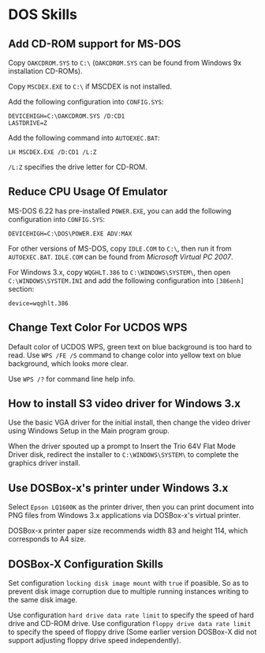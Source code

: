 DOS Skills
==========

Add CD-ROM support for MS-DOS
-----------------------------

Copy `OAKCDROM.SYS` to `C:\` (`OAKCDROM.SYS` can be found from Windows 9x installation CD-ROMs).

Copy `MSCDEX.EXE` to `C:\` if MSCDEX is not installed.

Add the following configuration into `CONFIG.SYS`:

	DEVICEHIGH=C:\OAKCDROM.SYS /D:CD1
	LASTDRIVE=Z

Add the following command into `AUTOEXEC.BAT`:

	LH MSCDEX.EXE /D:CD1 /L:Z

`/L:Z` specifies the drive letter for CD-ROM.

Reduce CPU Usage Of Emulator
----------------------------

MS-DOS 6.22 has pre-installed `POWER.EXE`, you can add the following configuration into `CONFIG.SYS`:

	DEVICEHIGH=C:\DOS\POWER.EXE ADV:MAX

For other versions of MS-DOS, copy `IDLE.COM` to `C:\`, then run it from `AUTOEXEC.BAT`. `IDLE.COM` can be found from *Microsoft Virtual PC 2007*.

For Windows 3.x, copy `WQGHLT.386` to `C:\WINDOWS\SYSTEM\`, then open `C:\WINDOWS\SYSTEM.INI` and add the following configuration into `[386enh]` section:

	device=wqghlt.386

Change Text Color For UCDOS WPS
-------------------------------

Default color of UCDOS WPS, green text on blue background is too hard to read. Use `WPS /FE /S` command to change color into yellow text on blue background, which looks more clear.

Use `WPS /?` for command line help info.

How to install S3 video driver for Windows 3.x
----------------------------------------------

Use the basic VGA driver for the initial install, then change the video driver using Windows Setup in the Main program group.

When the driver spouted up a prompt to Insert the Trio 64V Flat Mode Driver disk, redirect the installer to `C:\WINDOWS\SYSTEM\` to complete the graphics driver install.

Use DOSBox-x's printer under Windows 3.x
----------------------------------------

Select `Epson LQ1600K` as the printer driver, then you can print document into PNG files from Windows 3.x applications via DOSBox-x's virtual printer.

DOSBox-x printer paper size recommends width 83 and height 114, which corresponds to A4 size.

DOSBox-X Configuration Skills
-----------------------------

Set configuration `locking disk image mount` with `true` if poasible. So as to prevent disk image corruption due to multiple running instances writing to the same disk image.

Use configuration `hard drive data rate limit` to specify the speed of hard drive and CD-ROM drive. Use configuration `floppy drive data rate limit` to specify the speed of floppy drive (Some earlier version DOSBox-X did not support adjusting floppy drive speed independently).

